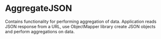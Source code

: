 # AggregateJSON
Contains functionality for performing aggregation of data. Application reads JSON response from a URL, use ObjectMapper library create JSON objects and perform aggregations on data.
